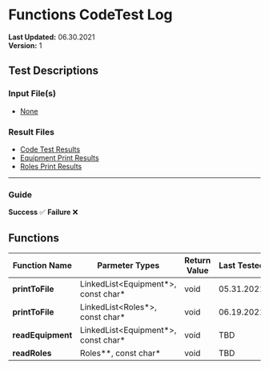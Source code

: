 # Functions CodeTest Log

__Last Updated:__ 06.30.2021  
__Version:__ 1

## Test Descriptions

### Input File(s)

- [None](./)

### Result Files

- [Code Test Results](../_Code_Results/CodeTest_Functions_Results.txt)
- [Equipment Print Results](./Equipment_Print_Results.txt)
- [Roles Print Results](./Roles_Print_Results.txt)

---

### Guide

__Success__ :white_check_mark:
__Failure__ :x:

## Functions

|Function Name |Parmeter Types | Return Value | Last Tested | Results |
|---|---|---|---|:---:
__printToFile__  | LinkedList<Equipment*>, const char* | void | 05.31.2021 | :white_check_mark:
__printToFile__  | LinkedList<Roles*>, const char* | void | 06.19.2021 | :white_check_mark:
__readEquipment__  | LinkedList<Equipment*>, const char* | void | TBD | :x:
__readRoles__  | Roles**, const char* | void | TBD | :x:
